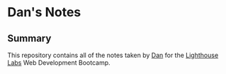 # Dan's Notes

## Summary

This repository contains all of the notes taken by [Dan](https://github.com/DLindeblom) for the [Lighthouse Labs](https://www.lighthouselabs.ca/) Web Development Bootcamp. 